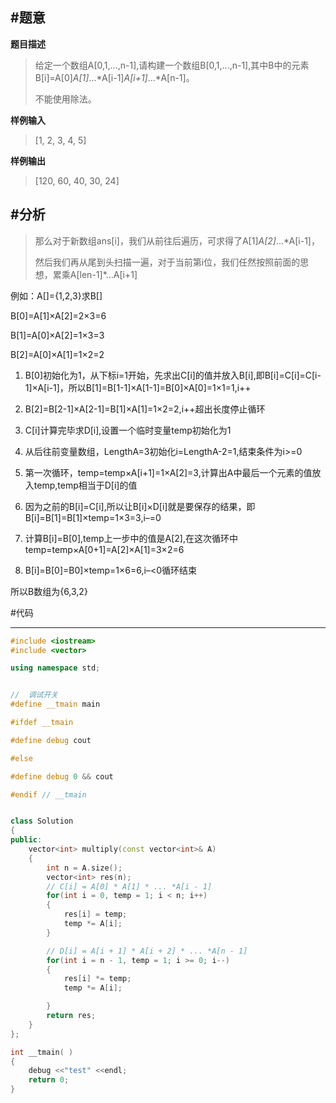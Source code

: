 

#题意
-------


**题目描述**

>给定一个数组A[0,1,...,n-1],请构建一个数组B[0,1,...,n-1],其中B中的元素B[i]=A[0]*A[1]*...*A[i-1]*A[i+1]*...*A[n-1]。
>
>不能使用除法。

**样例输入**

> [1, 2, 3, 4, 5]


**样例输出**

>[120, 60, 40, 30, 24]

#分析
-------

>那么对于新数组ans[i]，我们从前往后遍历，可求得了A[1]*A[2]*...*A[i-1]，
>
>然后我们再从尾到头扫描一遍，对于当前第i位，我们任然按照前面的思想，累乘A[len-1]*...A[i+1]

例如：A[]={1,2,3}求B[]

B[0]=A[1]×A[2]=2×3=6


B[1]=A[0]×A[2]=1×3=3


B[2]=A[0]×A[1]=1×2=2



1.    B[0]初始化为1，从下标i=1开始，先求出C[i]的值并放入B[i],即B[i]=C[i]=C[i-1]×A[i-1]，所以B[1]=B[1-1]×A[1-1]=B[0]×A[0]=1×1=1,i++



2.    B[2]=B[2-1]×A[2-1]=B[1]×A[1]=1×2=2,i++超出长度停止循环



3.    C[i]计算完毕求D[i],设置一个临时变量temp初始化为1



4.    从后往前变量数组，LengthA=3初始化i=LengthA-2=1,结束条件为i>=0



5.    第一次循环，temp=temp×A[i+1]=1×A[2]=3,计算出A中最后一个元素的值放入temp,temp相当于D[i]的值



6.    因为之前的B[i]=C[i],所以让B[i]×D[i]就是要保存的结果，即B[i]=B[1]=B[1]×temp=1×3=3,i–=0



7.    计算B[i]=B[0],temp上一步中的值是A[2],在这次循环中temp=temp×A[0+1]=A[2]×A[1]=3×2=6



8.    B[i]=B[0]=B0]×temp=1×6=6,i–<0循环结束



所以B数组为{6,3,2}



#代码

-------

```cpp
#include <iostream>
#include <vector>

using namespace std;


//  调试开关
#define __tmain main

#ifdef __tmain

#define debug cout

#else

#define debug 0 && cout

#endif // __tmain


class Solution
{
public:
    vector<int> multiply(const vector<int>& A)
    {
        int n = A.size();
        vector<int> res(n);
        // C[i] = A[0] * A[1] * ... *A[i - 1]
        for(int i = 0, temp = 1; i < n; i++)
        {
            res[i] = temp;
            temp *= A[i];
        }

        // D[i] = A[i + 1] * A[i + 2] * ... *A[n - 1]
        for(int i = n - 1, temp = 1; i >= 0; i--)
        {
            res[i] *= temp;
            temp *= A[i];

        }
        return res;
    }
};

int __tmain( )
{
    debug <<"test" <<endl;
    return 0;
}
```